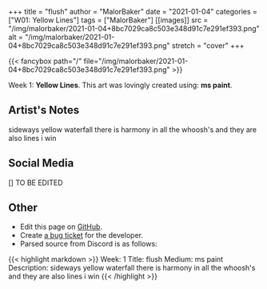 +++
title =       "flush"
author =      "MalorBaker"
date =        "2021-01-04"
categories =  ["W01: Yellow Lines"]
tags =        ["MalorBaker"]
[[images]]
                      src = "/img/malorbaker/2021-01-04+8bc7029ca8c503e348d91c7e291ef393.png"
                      alt = "/img/malorbaker/2021-01-04+8bc7029ca8c503e348d91c7e291ef393.png"
                      stretch = "cover"
+++


{{< fancybox path="/" file="/img/malorbaker/2021-01-04+8bc7029ca8c503e348d91c7e291ef393.png" >}}


Week 1: **Yellow Lines**. This art was lovingly created using: **ms paint**.

## Artist's Notes

sideways yellow waterfall there is harmony in all the whoosh's and they are also lines i win

## Social Media

[] TO BE EDITED

## Other

- Edit this page on [GitHub](https://github.com/teaminkling/web-refresh/edit/main/blog/content/blog/malorbaker-week-1-86f3.md).
- Create [a bug ticket](https://github.com/teaminkling/web-refresh/issues/new?assignees=&labels=bug&template=problem-report.md&title=) for the developer.
- Parsed source from Discord is as follows:

{{< highlight markdown >}}
Week: 1
Title: flush
Medium: ms paint
Description: sideways yellow waterfall there is harmony in all the whoosh's and they are also lines i win
{{< /highlight >}}